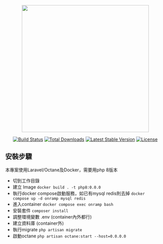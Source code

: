 <p align="center"><a href="https://laravel.com" target="_blank"><img src="https://raw.githubusercontent.com/laravel/art/master/logo-lockup/5%20SVG/2%20CMYK/1%20Full%20Color/laravel-logolockup-cmyk-red.svg" width="400"></a></p>

<p align="center">
<a href="https://travis-ci.org/laravel/framework"><img src="https://travis-ci.org/laravel/framework.svg" alt="Build Status"></a>
<a href="https://packagist.org/packages/laravel/framework"><img src="https://img.shields.io/packagist/dt/laravel/framework" alt="Total Downloads"></a>
<a href="https://packagist.org/packages/laravel/framework"><img src="https://img.shields.io/packagist/v/laravel/framework" alt="Latest Stable Version"></a>
<a href="https://packagist.org/packages/laravel/framework"><img src="https://img.shields.io/packagist/l/laravel/framework" alt="License"></a>
</p>

## 安裝步驟

本專案使用Laravel/Octane及Docker，需要用php 8版本

- 切到工作目錄
- 建立 Image
<code>docker build . -t php8:0.0.0 </code>
- 執行docker compose啟動服務，如已有mysql redis則去掉
<code>docker compose up -d onramp mysql redis</code>
- 進入container
<code>docker compose exec onramp bash</code>
- 安裝套件
<code>composer install</code>
- 調整環境變數 .env (container內外都行)
- 建立資料庫 (container外)
- 執行migrate
<code>php artisan migrate</code>
- 啟動octane
<code>php artisan octane:start --host=0.0.0.0</code>

## 